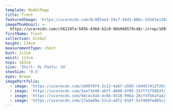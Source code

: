 ```yaml
---
template: ModelPage
title: Trent
featuredImage: 'https://ucarecdn.com/8c985ae3-19c7-44d3-886c-5d363e130325/'
imageThumbnail: >-
  https://ucarecdn.com/c56219fa-585b-436d-b2c0-9bb940579c48/-/crop/1097x1632/653,0/-/preview/
firstName: Trent
collection: Global
height: 174cm
measurementType: chest
bust: 111cm
waist: 111cm
hips: 103cm
size: 'Shirt: XL Pants: 34'
shoeSize: '9.5'
eyes: Brown
imagePortfolio:
  - image: 'https://ucarecdn.com/cb0970f4-2c12-4a6f-a505-c64457412f29/'
  - image: 'https://ucarecdn.com/3aa73e98-abff-40d8-8f05-15fff2f5693f/'
  - image: 'https://ucarecdn.com/94c4c4ab-4c66-4516-99ba-26cf4fb6afa4/'
  - image: 'https://ucarecdn.com/17adad9e-51cd-4d72-916f-5af409fe885c/'
---
```


